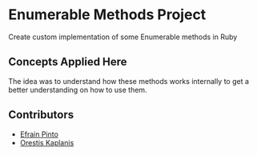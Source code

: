 # Enumerable Methods Project
Create custom implementation of some Enumerable methods in Ruby

## Concepts Applied Here

The idea was to understand how these methods works internally to get a better understanding on how to use them.

## Contributors

* [Efrain Pinto](https://github.com/efrapp)
* [Orestis Kaplanis](https://github.com/userman95)
